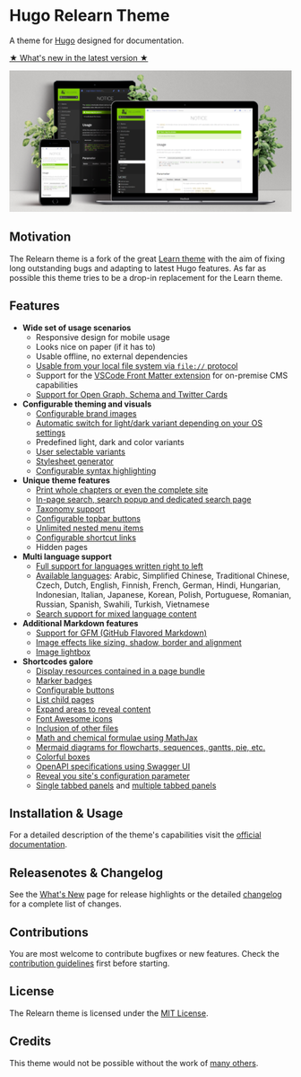 # Hugo Relearn Theme

A theme for [Hugo](https://gohugo.io/) designed for documentation.

[★ What's new in the latest version ★](https://mcshelby.github.io/hugo-theme-relearn/basics/releasenotes)

![Image of the Relearn theme in light and dark mode on phone, tablet and desktop](https://github.com/McShelby/hugo-theme-relearn/raw/main/images/hero.png)

## Motivation

The Relearn theme is a fork of the great [Learn theme](https://github.com/matcornic/hugo-theme-learn) with the aim of fixing long outstanding bugs and adapting to latest Hugo features. As far as possible this theme tries to be a drop-in replacement for the Learn theme.

## Features

- **Wide set of usage scenarios**
  - Responsive design for mobile usage
  - Looks nice on paper (if it has to)
  - Usable offline, no external dependencies
  - [Usable from your local file system via `file://` protocol](https://mcshelby.github.io/hugo-theme-relearn/basics/customization#file-system)
  - Support for the [VSCode Front Matter extension](https://github.com/estruyf/vscode-front-matter) for on-premise CMS capabilities
  - [Support for Open Graph, Schema and Twitter Cards](https://mcshelby.github.io/hugo-theme-relearn/basics/customization#social-media-meta-tags)
- **Configurable theming and visuals**
  - [Configurable brand images](https://mcshelby.github.io/hugo-theme-relearn/basics/branding#change-the-logo)
  - [Automatic switch for light/dark variant depending on your OS settings](https://mcshelby.github.io/hugo-theme-relearn/basics/branding#adjust-to-os-settings)
  - Predefined light, dark and color variants
  - [User selectable variants](https://mcshelby.github.io/hugo-theme-relearn/basics/branding#multiple-variants)
  - [Stylesheet generator](https://mcshelby.github.io/hugo-theme-relearn/basics/generator)
  - [Configurable syntax highlighting](https://mcshelby.github.io/hugo-theme-relearn/shortcodes/highlight)
- **Unique theme features**
  - [Print whole chapters or even the complete site](https://mcshelby.github.io/hugo-theme-relearn/basics/customization#activate-print-support)
  - [In-page search, search popup and dedicated search page](https://mcshelby.github.io/hugo-theme-relearn/basics/customization#configure-search)
  - [Taxonomy support](https://mcshelby.github.io/hugo-theme-relearn/cont/taxonomy)
  - [Configurable topbar buttons](https://mcshelby.github.io/hugo-theme-relearn/basics/topbar)
  - [Unlimited nested menu items](https://mcshelby.github.io/hugo-theme-relearn/cont/pages)
  - [Configurable shortcut links](https://mcshelby.github.io/hugo-theme-relearn/cont/menushortcuts)
  - Hidden pages
- **Multi language support**
  - [Full support for languages written right to left](https://mcshelby.github.io/hugo-theme-relearn/cont/i18n)
  - [Available languages](https://mcshelby.github.io/hugo-theme-relearn/cont/i18n#basic-configuration): Arabic, Simplified Chinese, Traditional Chinese, Czech, Dutch, English, Finnish, French, German, Hindi, Hungarian, Indonesian, Italian, Japanese, Korean, Polish, Portuguese, Romanian, Russian, Spanish, Swahili, Turkish, Vietnamese
  - [Search support for mixed language content](https://mcshelby.github.io/hugo-theme-relearn/cont/i18n#search)
- **Additional Markdown features**
  - [Support for GFM (GitHub Flavored Markdown)](https://mcshelby.github.io/hugo-theme-relearn/cont/markdown)
  - [Image effects like sizing, shadow, border and alignment](https://mcshelby.github.io/hugo-theme-relearn/cont/markdown#image-effects)
  - [Image lightbox](https://mcshelby.github.io/hugo-theme-relearn/cont/markdown#lightbox)
- **Shortcodes galore**
  - [Display resources contained in a page bundle](https://mcshelby.github.io/hugo-theme-relearn/shortcodes/resources)
  - [Marker badges](https://mcshelby.github.io/hugo-theme-relearn/shortcodes/badge)
  - [Configurable buttons](https://mcshelby.github.io/hugo-theme-relearn/shortcodes/button)
  - [List child pages](https://mcshelby.github.io/hugo-theme-relearn/shortcodes/children)
  - [Expand areas to reveal content](https://mcshelby.github.io/hugo-theme-relearn/shortcodes/expand)
  - [Font Awesome icons](https://mcshelby.github.io/hugo-theme-relearn/shortcodes/icon)
  - [Inclusion of other files](https://mcshelby.github.io/hugo-theme-relearn/shortcodes/include)
  - [Math and chemical formulae using MathJax](https://mcshelby.github.io/hugo-theme-relearn/shortcodes/math)
  - [Mermaid diagrams for flowcharts, sequences, gantts, pie, etc.](https://mcshelby.github.io/hugo-theme-relearn/shortcodes/mermaid)
  - [Colorful boxes](https://mcshelby.github.io/hugo-theme-relearn/shortcodes/notice)
  - [OpenAPI specifications using Swagger UI](https://mcshelby.github.io/hugo-theme-relearn/shortcodes/openapi)
  - [Reveal you site's configuration parameter](https://mcshelby.github.io/hugo-theme-relearn/shortcodes/siteparam)
  - [Single tabbed panels](https://mcshelby.github.io/hugo-theme-relearn/shortcodes/tab) and [multiple tabbed panels](https://mcshelby.github.io/hugo-theme-relearn/shortcodes/tabs)

## Installation & Usage

For a detailed description of the theme's capabilities visit the [official documentation](https://mcshelby.github.io/hugo-theme-relearn/).

## Releasenotes & Changelog

See the [What's New](https://mcshelby.github.io/hugo-theme-relearn/basics/releasenotes) page for release highlights or the detailed [changelog](https://mcshelby.github.io/hugo-theme-relearn/basics/changelog) for a complete list of changes.

## Contributions

You are most welcome to contribute bugfixes or new features. Check the [contribution guidelines](https://mcshelby.github.io/hugo-theme-relearn/dev/contributing) first before starting.

## License

The Relearn theme is licensed under the [MIT License](https://github.com/McShelby/hugo-theme-relearn/blob/main/LICENSE).

## Credits

This theme would not be possible without the work of [many others](https://mcshelby.github.io/hugo-theme-relearn/more/credits).
